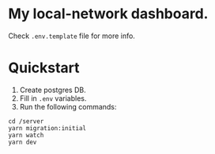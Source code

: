 # My local-network dashboard.

Check `.env.template` file for more info. 

# Quickstart
1. Create postgres DB.
2. Fill in `.env` variables.
3. Run the following commands:
```
cd /server
yarn migration:initial
yarn watch
yarn dev
```
